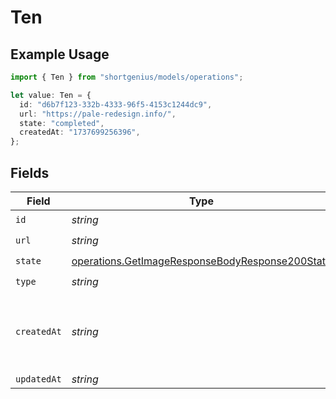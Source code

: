 # Ten

## Example Usage

```typescript
import { Ten } from "shortgenius/models/operations";

let value: Ten = {
  id: "d6b7f123-332b-4333-96f5-4153c1244dc9",
  url: "https://pale-redesign.info/",
  state: "completed",
  createdAt: "1737699256396",
};
```

## Fields

| Field                                                                                                              | Type                                                                                                               | Required                                                                                                           | Description                                                                                                        |
| ------------------------------------------------------------------------------------------------------------------ | ------------------------------------------------------------------------------------------------------------------ | ------------------------------------------------------------------------------------------------------------------ | ------------------------------------------------------------------------------------------------------------------ |
| `id`                                                                                                               | *string*                                                                                                           | :heavy_check_mark:                                                                                                 | N/A                                                                                                                |
| `url`                                                                                                              | *string*                                                                                                           | :heavy_check_mark:                                                                                                 | N/A                                                                                                                |
| `state`                                                                                                            | [operations.GetImageResponseBodyResponse200State](../../models/operations/getimageresponsebodyresponse200state.md) | :heavy_check_mark:                                                                                                 | N/A                                                                                                                |
| `type`                                                                                                             | *string*                                                                                                           | :heavy_check_mark:                                                                                                 | N/A                                                                                                                |
| `createdAt`                                                                                                        | *string*                                                                                                           | :heavy_check_mark:                                                                                                 | Date and time (ISO 8601) when the media was created.                                                               |
| `updatedAt`                                                                                                        | *string*                                                                                                           | :heavy_minus_sign:                                                                                                 | N/A                                                                                                                |